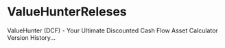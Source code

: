 # ValueHunterReleses
 ValueHunter (DCF) - Your Ultimate Discounted Cash Flow Asset Calculator Version History...
